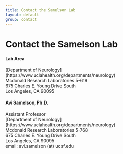 ```yaml
---
title: Contact the Samelson Lab
layout: default
group: contact
---
```


# Contact the Samelson Lab


<div class="row">

<div class="col-md-4">

  <h4>Lab Area </h4>
  [Department of Neurology](https://www.uclahealth.org/departments/neurology)<br>
  Mcdonald Research Laboratories 5-619<br>
  675 Charles E. Young Drive South<br>
  Los Angeles, CA 90095<br>

</div>

<div class="col-md-4">

  <h4>Avi Samelson, Ph.D.</h4>
  Assistant Professor<br>
  [Department of Neurology](https://www.uclahealth.org/departments/neurology)<br>
  Mcdonald Research Laboratories 5-768<br>
  675 Charles E. Young Drive South<br>
  Los Angeles, CA 90095<br>
  email: avi.samelson (at) ucsf.edu <br>

</div>
